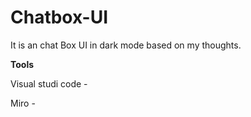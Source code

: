 # Chatbox-UI
It is an chat Box UI in dark mode based on my thoughts.

**Tools**

Visual studi code - 

Miro - 
